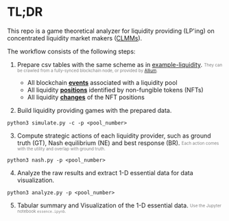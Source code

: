 # TL;DR
This repo is a game theoretical analyzer for liquidity providing (LP'ing) on concentrated liquidity market makers ([CLMMs](https://coinmarketcap.com/community/articles/65608f0cc54ab771279066a5/)).

The workflow consists of the following steps:
1. Prepare csv tables with the same scheme as in [example-liquidity](example-liquidity). 
<span style="color:gray"><sub><sup>They can be crawled from a fully-synced blockchain node, or provided by [Allium](https://www.allium.so/).</sup></sub></span>

   - All blockchain [**events**](example-liquidity/2697585-eth-usdc-fee-100/2697585-Total.csv) associated with a liquidity pool
   - All liquidity [**positions**](example-liquidity/2697585-eth-usdc-fee-100/2697585-Positions.csv) identified by non-fungible tokens (NFTs)
   - All liquidity [**changes**](example-liquidity/2697585-eth-usdc-fee-100/2697585-Liquidity.csv) of the NFT positions

2. Build liquidity providing games with the prepared data.
```
python3 simulate.py -c -p <pool_number>
```
3. Compute strategic actions of each liquidity provider, such as ground truth (GT), Nash equilibrium (NE) and best response (BR). 
<span style="color:gray"><sub><sup>Each action comes with the utility and overlap with ground truth.</sup></sub></span>
```
python3 nash.py -p <pool_number>
```
4. Analyze the raw results and extract 1-D essential data for data visualization.
```
python3 analyze.py -p <pool_number>
```
5. Tabular summary and Visualization of the 1-D essential data. 
<span style="color:gray"><sub><sup>Use the Jupyter notebook ```essence.ipynb```.</sup></sub></span>
